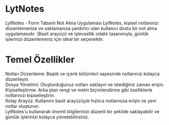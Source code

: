 # LytNotes
LytNotes - Form Tabanlı Not Alma Uygulaması
LytNotes, kişisel notlarınızı düzenlemenize ve saklamanıza yardımcı olan kullanıcı dostu bir not alma uygulamasıdır. \Basit arayüzü ve işlevsellik odaklı tasarımıyla, günlük işlerinizi düzenlemeniz için ideal bir seçenektir.

# Temel Özellikler 
Notları Düzenleme: Başlık ve içerik bölümleri sayesinde notlarınızı kolayca düzenleyin. \
Dosya Yönetimi: Oluşturduğunuz notları saklayın ve istediğiniz zaman erişin.\
Kişiselleştirme: Arka plan rengi ve metin biçimlendirme gibi özelliklerle notlarınızı kişiselleştirin.\
Kolay Arayüz: Kullanımı basit arayüzüyle hızlıca notlarınıza erişin ve yeni notlar oluşturun.\
LytNotes'u kullanarak önemli bilgilerinizi düzenli bir şekilde saklayabilir ve günlük işlerinizi kolayca yönetebilirsiniz.
